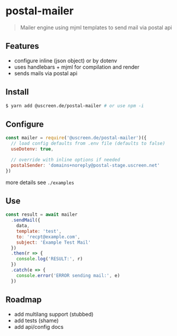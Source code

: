 # postal-mailer

> Mailer engine using mjml templates to send mail via postal api

## Features

* configure inline (json object) or by dotenv
* uses handlebars + mjml for compilation and render
* sends mails via postal api

## Install

```sh
$ yarn add @uscreen.de/postal-mailer # or use npm -i
```

## Configure 

```js
const mailer = require('@uscreen.de/postal-mailer')({
  // load config defaults from .env file (defaults to false)
  useDotenv: true,

  // override with inline options if needed
  postalSender: 'domains+noreply@postal-stage.uscreen.net'
})
```

more details see `./examples`

## Use

```js
const result = await mailer
  .sendMail({
    data,
    template: 'test',
    to: 'recpt@example.com',
    subject: 'Example Test Mail'
  })
  .then(r => {
    console.log('RESULT:', r)
  })
  .catch(e => {
    console.error('ERROR sending mail:', e)
  })
```

## Roadmap

- add multilang support (stubbed)
- add tests (shame)
- add api/config docs